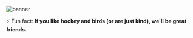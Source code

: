 ![banner](https://user-images.githubusercontent.com/84875271/160257580-6826b14d-6a9f-45d7-ae3f-97f424afdc79.jpg)

⚡ Fun fact: **If you like hockey and birds (or are just kind), we'll be great friends.**
